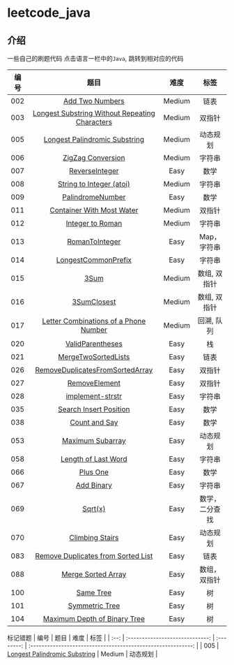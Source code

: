 # leetcode_java



## 介绍

一些自己的刷题代码
点击语言一栏中的`Java`, 跳转到相对应的代码


|  编号  |              题目              | 难度 |                             标签                             |
| :--: | :-----------------------------: | :--------: | :----------------------------------------------------------: |
| 002  | [Add Two Numbers](https://github.com/zzzmj/leetcode-java/blob/master/src/medium/_002/Solution.java)   |    Medium    | 链表 |
| 003  | [Longest Substring Without Repeating Characters](https://github.com/zzzmj/leetcode-java/blob/master/src/medium/_003/Solution.java)   |    Medium     | 双指针 |
| 005  | [Longest Palindromic Substring](https://github.com/zzzmj/leetcode-java/blob/master/src/medium/_005/Solution.java)   |    Medium     | 动态规划 |
| 006  | [ZigZag Conversion](https://github.com/zzzmj/leetcode-java/blob/master/src/medium/_006/Solution.java)   |    Medium    | 字符串 |
| 007  |       [ReverseInteger](https://github.com/zzzmj/leetcode-java/blob/master/src/easy/_007/Solution.java)       |    Easy    |  数学 |
| 008  | [String to Integer (atoi)](https://github.com/zzzmj/leetcode-java/blob/master/src/medium/_008/Solution.java)   |    Medium      | 字符串 |
| 009  |      [PalindromeNumber](https://github.com/zzzmj/leetcode-java/blob/master/src/easy/_009/Solution.java)     |    Easy    |   数学 |
| 011  | [Container With Most Water](https://github.com/zzzmj/leetcode-java/blob/master/src/medium/_011/Solution.java)   |    Medium    | 双指针 |
| 012  | [Integer to Roman](https://github.com/zzzmj/leetcode-java/blob/master/src/medium/_012/Solution.java)   |    Medium    |   字符串 |
| 013  |         [RomanToInteger](https://github.com/zzzmj/leetcode-java/blob/master/src/easy/_013/Solution.java)        |    Easy    |  Map，字符串 |
| 014  |       [LongestCommonPrefix](https://github.com/zzzmj/leetcode-java/blob/master/src/easy/_014/Solution.java)       |    Easy    |  字符串 |
| 015  | [3Sum](https://github.com/zzzmj/leetcode-java/blob/master/src/medium/_015/Solution.java)   |    Medium    | 数组, 双指针 |
| 016  | [3SumClosest](https://github.com/zzzmj/leetcode-java/blob/master/src/medium/_016/Solution.java)   |    Medium    | 数组, 双指针 |
| 017  | [Letter Combinations of a Phone Number](https://github.com/zzzmj/leetcode-java/blob/master/src/medium/_017/Solution.java)   |    Medium  | 回溯, 队列 |
| 020  |        [ValidParentheses](https://github.com/zzzmj/leetcode-java/blob/master/src/easy/_020/Solution.java)       |    Easy    |  栈 |
| 021  |       [MergeTwoSortedLists](https://github.com/zzzmj/leetcode-java/blob/master/src/easy/_021/Solution.java)       |    Easy    |  链表 |
| 026  | [RemoveDuplicatesFromSortedArray](https://github.com/zzzmj/leetcode-java/blob/master/src/easy/_026/Solution.java) |    Easy    | 双指针 |
| 027  | [RemoveElement](https://github.com/zzzmj/leetcode-java/blob/master/src/easy/_027/Solution.java) |    Easy    |  双指针 |
| 028  | [implement-strstr](https://github.com/zzzmj/leetcode-java/blob/master/src/easy/_028/Solution.java) |    Easy   | 字符串 |
| 035  | [Search Insert Position](https://github.com/zzzmj/leetcode-java/blob/master/src/easy/_035/Solution.java) |    Easy    |  数学 |
| 038  | [Count and Say](https://github.com/zzzmj/leetcode-java/blob/master/src/easy/_038/Solution.java) |    Easy    | 数学 |
| 053  | [Maximum Subarray](https://github.com/zzzmj/leetcode-java/blob/master/src/easy/_053/Solution.java) |    Easy    |  动态规划 |
| 058  | [Length of Last Word](https://github.com/zzzmj/leetcode-java/blob/master/src/easy/_058/Solution.java) |    Easy    |  字符串 |
| 066  | [Plus One](https://github.com/zzzmj/leetcode-java/blob/master/src/easy/_066/Solution.java) |    Easy    | 数学 |
| 067  | [Add Binary](https://github.com/zzzmj/leetcode-java/blob/master/src/easy/_067/Solution.java) |    Easy    |  字符串 |
| 069  | [Sqrt(x)](https://github.com/zzzmj/leetcode-java/blob/master/src/easy/_069/Solution.java) |    Easy    |  数学，二分查找 |
| 070  | [Climbing Stairs](https://github.com/zzzmj/leetcode-java/blob/master/src/easy/_070/Solution.java) |    Easy    |  动态规划 |
| 083  | [Remove Duplicates from Sorted List](https://github.com/zzzmj/leetcode-java/blob/master/src/easy/_083/Solution.java) |    Easy    |  链表 |
| 088  | [Merge Sorted Array](https://github.com/zzzmj/leetcode-java/blob/master/src/easy/_088/Solution.java) |    Easy    |  数组，双指针 |
| 100  | [Same Tree](https://github.com/zzzmj/leetcode-java/blob/master/src/easy/_100/Solution.java) |    Easy    |  树 |
| 101  | [Symmetric Tree](https://github.com/zzzmj/leetcode-java/blob/master/src/easy/_101/Solution.java) |    Easy    |  树 |
| 104  | [Maximum Depth of Binary Tree](https://github.com/zzzmj/leetcode-java/blob/master/src/easy/_104/Solution.java) |    Easy    |  树 |


标记错题
|  编号  |              题目              | 难度 |                             标签                             |
| :--: | :-----------------------------: | :--------: | :----------------------------------------------------------: |
| 005  | [Longest Palindromic Substring](https://github.com/zzzmj/leetcode-java/blob/master/src/medium/_005/Solution.java)   |    Medium     | 动态规划 |
